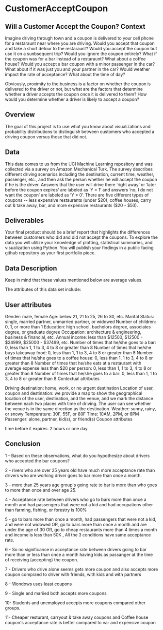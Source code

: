 # CustomerAcceptCoupon

Will a Customer Accept the Coupon?
Context
-----------

Imagine driving through town and a coupon is delivered to your cell phone for a restaraunt near where you are driving. Would you accept that coupon and take a short detour to the restaraunt? Would you accept the coupon but use it on a sunbsequent trip? Would you ignore the coupon entirely? What if the coupon was for a bar instead of a restaraunt? What about a coffee house? Would you accept a bar coupon with a minor passenger in the car? What about if it was just you and your partner in the car? Would weather impact the rate of acceptance? What about the time of day?

Obviously, proximity to the business is a factor on whether the coupon is delivered to the driver or not, but what are the factors that determine whether a driver accepts the coupon once it is delivered to them? How would you determine whether a driver is likely to accept a coupon?

Overview
----------

The goal of this project is to use what you know about visualizations and probability distributions to distinguish between customers who accepted a driving coupon versus those that did not.

Data
----------
This data comes to us from the UCI Machine Learning repository and was collected via a survey on Amazon Mechanical Turk. The survey describes different driving scenarios including the destination, current time, weather, passenger, etc., and then ask the person whether he will accept the coupon if he is the driver. Answers that the user will drive there ‘right away’ or ‘later before the coupon expires’ are labeled as ‘Y = 1’ and answers ‘no, I do not want the coupon’ are labeled as ‘Y = 0’. There are five different types of coupons -- less expensive restaurants (under $20), coffee houses, carry out & take away, bar, and more expensive restaurants ($20 - $50).

Deliverables
---------

Your final product should be a brief report that highlights the differences between customers who did and did not accept the coupons. To explore the data you will utilize your knowledge of plotting, statistical summaries, and visualization using Python. You will publish your findings in a public facing github repository as your first portfolio piece.

Data Description
----------
Keep in mind that these values mentioned below are average values.

The attributes of this data set include:

User attributes
----------------

Gender: male, female
Age: below 21, 21 to 25, 26 to 30, etc.
Marital Status: single, married partner, unmarried partner, or widowed
Number of children: 0, 1, or more than 1
Education: high school, bachelors degree, associates degree, or graduate degree
Occupation: architecture & engineering, business & financial, etc.
Annual income: less than $12500, $12500 - $24999, $25000 - $37499, etc.
Number of times that he/she goes to a bar: 0, less than 1, 1 to 3, 4 to 8 or greater than 8
Number of times that he/she buys takeaway food: 0, less than 1, 1 to 3, 4 to 8 or greater than 8
Number of times that he/she goes to a coffee house: 0, less than 1, 1 to 3, 4 to 8 or greater than 8
Number of times that he/she eats at a restaurant with average expense less than $20 per person: 0, less than 1, 1 to 3, 4 to 8 or greater than 8
Number of times that he/she goes to a bar: 0, less than 1, 1 to 3, 4 to 8 or greater than 8
Contextual attributes

Driving destination: home, work, or no urgent destination
Location of user, coupon and destination: we provide a map to show the geographical location of the user, destination, and the venue, and we mark the distance between each two places with time of driving. The user can see whether the venue is in the same direction as the destination.
Weather: sunny, rainy, or snowy
Temperature: 30F, 55F, or 80F
Time: 10AM, 2PM, or 6PM
Passenger: alone, partner, kid(s), or friend(s)
Coupon attributes

time before it expires: 2 hours or one day

Conclusion
-----------
1 - Based on these observations, what do you hypothesize about drivers who accepted the bar coupons?


2 - rivers who are over 25 years old have much more acceptance rate than drivers who are working driver goes to bar more than once a month.


3 - more than 25 years age group's going rate to bar is more than who goes to more than once and over age 25.


4 - Acceptance rate between drivers who go to bars more than once a month and had passengers that were not a kid and had occupations other than farming, fishing, or forestry is 100%


5 - go to bars more than once a month, had passengers that were not a kid, and were not widowed OR, go to bars more than once a month and are under the age of 30 OR, go to cheap restaurants more than 4 times a month and income is less than 50K , All the 3 conditions have same acceptance rate.


6 - So no significance in acceptance rate between drivers going to bar more than or less than once a month having kids as passanger at the time of receiving (accepting) the coupon.


7 - Drivers who drive alone seems gets more coupon and also accepts more coupon compraed to driver with friends, with kids and with partners


8 - Wondows uses least coupons


9 - Single and mariied both accepts more coupons


10- Students and unemployed accepts more coupons compared other groups.


11- Cheaper resturant, carryout & take away coupons and Coffee house coupon's acceptance rate is better compared to var and expensive coupon
